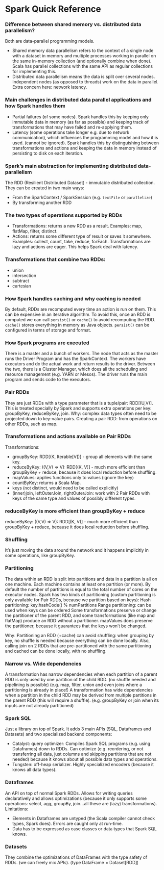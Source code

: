 # Spark Quick Reference

### Difference between shared memory vs. distributed data parallelism?
Both are data-parallel programming models.
  * Shared memory data parallelism refers to the context of a single node with a dataset in memory and multiple processes working in parallel on the same in-memory collection (and optionally combine when done). Scala has parallel collections with the same API as regular collections for implementing this.
  * Distributed data parallelism means the data is split over several nodes. Independent nodes (as opposed to threads) work on the data in parallel. Extra concern here: network latency.

### Main challenges in distributed data parallel applications and how Spark handles them
  * Partial failures (of some nodes). Spark handles this by keeping only immutable data in memory (as far as possible) and keeping track of transformations that may have failed and re-applying them.
  * Latency (some operations take longer e.g. due to network communication), which influences the programming model and how it is used. (cannot be ignored). Spark handles this by distinguishing between transformations and actions and keeping the data in memory instead of persisting to disk on each iteration.

### Spark’s main abstraction for implementing distributed data-parallelism
The RDD (Resilient Distributed Dataset) - immutable distributed collection.
They can be created in two main ways:
  * From the SparkContext / SparkSession (e.g. `textFile` or `parallelize`)
  * By transforming another RDD

### The two types of operations supported by RDDs
  * Transformations: returns a new RDD as a result. Examples: map, flatMap, filter, distinct.
  * Actions: returns some different type of result or saves it somewhere. Examples: collect, count, take, reduce, forEach.
Transformations are lazy and actions are eager. This helps Spark deal with latency.

### Transformations that combine two RDDs:
  * union
  * intersection
  * subtract
  * cartesian

### How Spark handles caching and why caching is needed
By default, RDDs are recomputed every time an action is run on them. This can be expensive in an iterative algorithm. To avoid this, once an RDD is computed we can call `persist()` or `cache()` to avoid recomputing the RDD.
`cache()` stores everything in memory as Java objects. `persist()` can be configured in terms of storage and format.

### How Spark programs are executed
There is a master and a bunch of workers. The node that acts as the master runs the Driver Program and has the SparkContext. 
The workers have executors and do the actual work and return results to the driver.
Between the two, there is a Cluster Manager, which does all the scheduling and resource management (e.g. YARN or Mesos).
The driver runs the main program and sends code to the executors.

### Pair RDDs
They are just RDDs with a type parameter that is a tuple/pair: RDD[(U,V)]. This is treated specially by Spark and supports extra operations per key: groupByKey, reduceByKey, join.
Why: complex data types often need to be projected down to key-value pairs.
Creating a pair RDD: from operations on other RDDs, such as map.

### Transformations and actions available on Pair RDDs
Transformations:
  * groupByKey: RDD[(K, Iterable[V])] - group all elements with the same key.
  * reduceByKey: ((V,V) => V): RDD[(K, V)] - much more efficient than groupByKey + reduce, because it does local reduction before shuffling.
  * mapValues: applies functions only to values (ignore the key)
  * countByKey: returns a Scala Map.
  * keys (not distinct, would need to be called explicitly)
  * (inner)join, leftOuterJoin, rightOuterJoin: work with 2 Pair RDDs with keys of the same type and values of possibly different types.

### reduceByKey is more efficient than groupByKey + reduce
reduceByKey: ((V,V) => V): RDD[(K, V)] - much more efficient than groupByKey + reduce, because it does local reduction before shuffling.

### Shuffling
It’s just moving the data around the network and it happens implicitly in some operations, like groupByKey.

### Partitioning
The data within an RDD is split into partitions and data in a partition is all on one machine. Each machine contains at least one partition (or more).
By default the number of partitions is equal to the total number of cores on the executor nodes.
Spark has two kinds of partitioning (custom partitioning is only available for Pair RDDs, because we partition based on keys):
Hash partitioning: key.hashCode() % numPartitions
Range partitioning: can be used when keys can be ordered
Some transformations preserve or change the partitioner of the parent RDD, and some transformations (like map and flatMap) produce an RDD without a partitioner. mapValues does preserve the partitioner, because it guarantees that the keys won’t be changed.

Why: Partitioning an RDD (+cache) can avoid shuffling: when grouping by key, no shuffle is needed because everything can be done locally. Also, calling join on 2 RDDs that are pre-partitioned with the same partitioning and cached can be done locally, with no shuffling.

### Narrow vs. Wide dependencies
A transformation has narrow dependencies when each partition of a parent RDD is only used by one partition of the child RDD. (no shuffle needed and pipelining is possible) (e.g. map, filter, union and even joins where a partitioning is already in place!)
A transformation has wide dependencies when a partition in the child RDD may be derived from multiple partitions in the parent RDD (this will require a shuffle). (e.g. groupByKey or join when its inputs are not already partitioned)

### Spark SQL
Just a library on top of Spark. It adds 3 main APIs (SQL, Dataframes and Datasets) and two specialized backend components: 
  * Catalyst: query optimizer: Compiles Spark SQL programs (e.g. using Dataframes) down to RDDs. Can optimize (e.g. reordering, or not transferring all data, just columns and skipping partitions that are not needed) because it knows about all possible data types and operations.
  * Tungsten: off-heap serializer. Highly specialized encoders (because it knows all data types). 


### Dataframes
An API on top of normal Spark RDDs. Allows for writing queries declaratively and allows optimizations (because it only supports some operations: select, agg, groupBy, join...all these are (lazy) transformations).
Limitations: 
  * Elements in Dataframes are untyped (the Scala compiler cannot check types, Spark does). Errors are caught only at run-time.
  * Data has to be expressed as case classes or data types that Spark SQL knows.

### Datasets
They combine the optimizations of DataFrames with the type safety of RDDs. (we can freely mix APIs).
(type DataFrame = Dataset[RDD])
